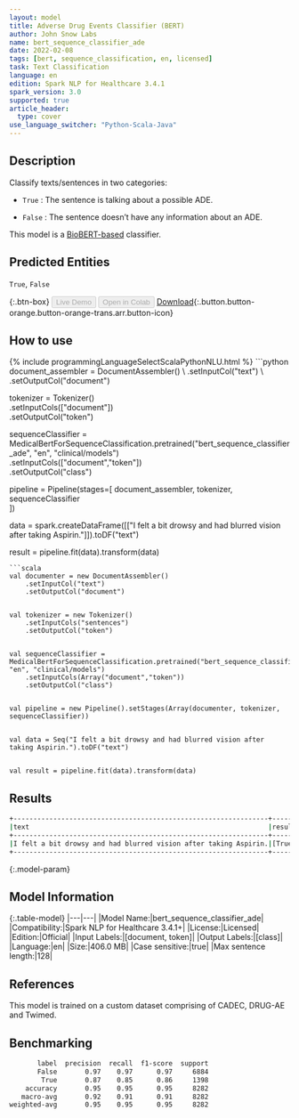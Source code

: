 ```yaml
---
layout: model
title: Adverse Drug Events Classifier (BERT)
author: John Snow Labs
name: bert_sequence_classifier_ade
date: 2022-02-08
tags: [bert, sequence_classification, en, licensed]
task: Text Classification
language: en
edition: Spark NLP for Healthcare 3.4.1
spark_version: 3.0
supported: true
article_header:
  type: cover
use_language_switcher: "Python-Scala-Java"
---
```



## Description


Classify texts/sentences in two categories:


- `True` : The sentence is talking about a possible ADE.


- `False` : The sentence doesn’t have any information about an ADE.


This model is a [BioBERT-based](https://github.com/dmis-lab/biobert) classifier.


## Predicted Entities


`True`, `False`


{:.btn-box}
<button class="button button-orange" disabled>Live Demo</button>
<button class="button button-orange" disabled>Open in Colab</button>
[Download](https://s3.amazonaws.com/auxdata.johnsnowlabs.com/clinical/models/bert_sequence_classifier_ade_en_3.4.1_3.0_1644324436716.zip){:.button.button-orange.button-orange-trans.arr.button-icon}


## How to use






<div class="tabs-box" markdown="1">
{% include programmingLanguageSelectScalaPythonNLU.html %}
```python
document_assembler = DocumentAssembler() \
    .setInputCol("text") \
    .setOutputCol("document")


tokenizer = Tokenizer() \
    .setInputCols(["document"]) \
    .setOutputCol("token")


sequenceClassifier = MedicalBertForSequenceClassification.pretrained("bert_sequence_classifier_ade", "en", "clinical/models")\
  .setInputCols(["document","token"])\
  .setOutputCol("class")


pipeline = Pipeline(stages=[
    document_assembler, 
    tokenizer,
    sequenceClassifier    
])


data = spark.createDataFrame([["I felt a bit drowsy and had blurred vision after taking Aspirin."]]).toDF("text")


result = pipeline.fit(data).transform(data)
```
```scala
val documenter = new DocumentAssembler() 
    .setInputCol("text") 
    .setOutputCol("document")


val tokenizer = new Tokenizer()
    .setInputCols("sentences")
    .setOutputCol("token")


val sequenceClassifier = MedicalBertForSequenceClassification.pretrained("bert_sequence_classifier_ade", "en", "clinical/models")
    .setInputCols(Array("document","token"))
    .setOutputCol("class")


val pipeline = new Pipeline().setStages(Array(documenter, tokenizer, sequenceClassifier))


val data = Seq("I felt a bit drowsy and had blurred vision after taking Aspirin.").toDF("text")


val result = pipeline.fit(data).transform(data)
```
</div>


## Results


```bash
+----------------------------------------------------------------+------+
|text                                                            |result|
+----------------------------------------------------------------+------+
|I felt a bit drowsy and had blurred vision after taking Aspirin.|[True]|
+----------------------------------------------------------------+------+
```


{:.model-param}
## Model Information


{:.table-model}
|---|---|
|Model Name:|bert_sequence_classifier_ade|
|Compatibility:|Spark NLP for Healthcare 3.4.1+|
|License:|Licensed|
|Edition:|Official|
|Input Labels:|[document, token]|
|Output Labels:|[class]|
|Language:|en|
|Size:|406.0 MB|
|Case sensitive:|true|
|Max sentence length:|128|


## References


This model is trained on a custom dataset comprising of CADEC, DRUG-AE and Twimed.


## Benchmarking


```bash 
       label  precision  recall  f1-score  support
       False       0.97    0.97      0.97     6884
        True       0.87    0.85      0.86     1398
    accuracy       0.95    0.95      0.95     8282
   macro-avg       0.92    0.91      0.91     8282
weighted-avg       0.95    0.95      0.95     8282
```
<!--stackedit_data:
eyJoaXN0b3J5IjpbMTA5NTEwNTM1MSwxOTk2NjIzMTM3LC0yMD
EzMDEzOTQ1XX0=
-->